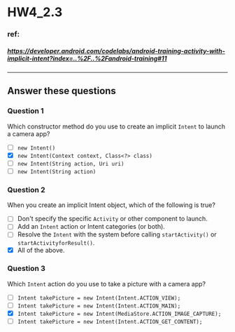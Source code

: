 # HW4_2.3

### ref:
##### https://developer.android.com/codelabs/android-training-activity-with-implicit-intent?index=..%2F..%2Fandroid-training#11
------

## Answer these questions
### Question 1
Which constructor method do you use to create an implicit `Intent` to launch a camera app?
- [ ] `new Intent()`
- [X] `new Intent(Context context, Class<?> class)`
- [ ] `new Intent(String action, Uri uri)`
- [ ] `new Intent(String action)`

### Question 2
When you create an implicit Intent object, which of the following is true?
- [ ] Don't specify the specific `Activity` or other component to launch.
- [ ] Add an `Intent` action or Intent categories (or both).
- [ ] Resolve the `Intent` with the system before calling `startActivity()` or `startActivityforResult()`.
- [X] All of the above.

### Question 3
Which `Intent` action do you use to take a picture with a camera app?
- [ ] `Intent takePicture = new Intent(Intent.ACTION_VIEW);`
- [ ] `Intent takePicture = new Intent(Intent.ACTION_MAIN);`
- [X] `Intent takePicture = new Intent(MediaStore.ACTION_IMAGE_CAPTURE);`
- [ ] `Intent takePicture = new Intent(Intent.ACTION_GET_CONTENT);`
